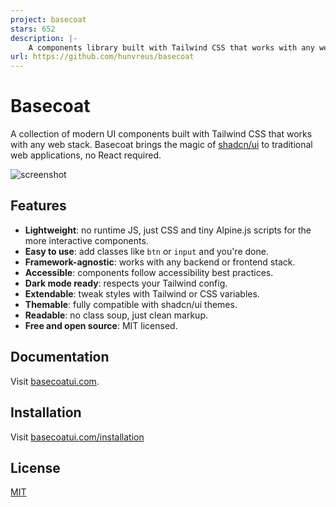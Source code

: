 ```yaml
---
project: basecoat
stars: 652
description: |-
    A components library built with Tailwind CSS that works with any web stack.
url: https://github.com/hunvreus/basecoat
---
```


# Basecoat

A collection of modern UI components built with Tailwind CSS that works with any web stack. Basecoat brings the magic of [shadcn/ui](https://ui.shadcn.com) to traditional web applications, no React required.

![screenshot](docs/src/assets/images/screenshot.png)

## Features

- **Lightweight**: no runtime JS, just CSS and tiny Alpine.js scripts for the more interactive components.
- **Easy to use**: add classes like `btn` or `input` and you're done.
- **Framework-agnostic**: works with any backend or frontend stack.
- **Accessible**: components follow accessibility best practices.
- **Dark mode ready**: respects your Tailwind config.
- **Extendable**: tweak styles with Tailwind or CSS variables.
- **Themable**: fully compatible with shadcn/ui themes.
- **Readable**: no class soup, just clean markup.
- **Free and open source**: MIT licensed.

## Documentation

Visit [basecoatui.com](https://basecoatui.com).

## Installation

Visit [basecoatui.com/installation](https://basecoatui.com/installation)

## License

[MIT](/LICENSE.md)
